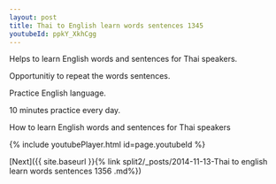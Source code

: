 ```yaml
---
layout: post
title: Thai to English learn words sentences 1345 
youtubeId: ppkY_XkhCgg
---
```

 
 
Helps to learn English words and sentences for Thai speakers.

Opportunitiy to repeat the words sentences. 

Practice English language. 
 
10 minutes practice every day. 
 
How to learn English words and sentences for Thai speakers 
 
{% include youtubePlayer.html id=page.youtubeId %}
 
 
[Next]({{ site.baseurl }}{% link  split2/_posts/2014-11-13-Thai to english learn words sentences 1356 .md%})
 
